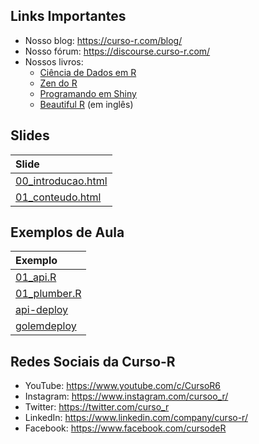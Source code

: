 
<!-- README.md is generated from README.Rmd. Please edit that file -->

## Links Importantes

- Nosso blog: <https://curso-r.com/blog/>
- Nosso fórum: <https://discourse.curso-r.com/>
- Nossos livros:
  - [Ciência de Dados em R](https://livro.curso-r.com/)
  - [Zen do R](https://curso-r.github.io/zen-do-r/)
  - [Programando em Shiny](https://programando-em-shiny.curso-r.com/)
  - [Beautiful R](https://curso-r.github.io/beautiful-r/) (em inglês)

## Slides

| Slide                                                                                             |
|:--------------------------------------------------------------------------------------------------|
| [00_introducao.html](https://curso-r.github.io/202307-deploy/materiais/slides/00_introducao.html) |
| [01_conteudo.html](https://curso-r.github.io/202307-deploy/materiais/slides/01_conteudo.html)     |

## Exemplos de Aula

| Exemplo                                                                       |
|:------------------------------------------------------------------------------|
| [01_api.R](https://curso-r.github.io/202307-deploy/exemplos/01_api.R)         |
| [01_plumber.R](https://curso-r.github.io/202307-deploy/exemplos/01_plumber.R) |
| [api-deploy](https://curso-r.github.io/202307-deploy/exemplos/api-deploy)     |
| [golemdeploy](https://curso-r.github.io/202307-deploy/exemplos/golemdeploy)   |

## Redes Sociais da Curso-R

- YouTube: <https://www.youtube.com/c/CursoR6>
- Instagram: <https://www.instagram.com/cursoo_r/>
- Twitter: <https://twitter.com/curso_r>
- LinkedIn: <https://www.linkedin.com/company/curso-r/>
- Facebook: <https://www.facebook.com/cursodeR>
